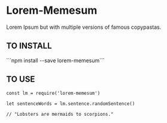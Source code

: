 # Lorem-Memesum

Lorem Ipsum but with multiple versions of famous copypastas.

<h2>TO INSTALL</h2>
```npm install --save lorem-memesum```

<h2>TO USE</h2>

```
const lm = require('lorem-memesum')

let sentenceWords = lm.sentence.randomSentence()

// "Lobsters are mermaids to scorpions."